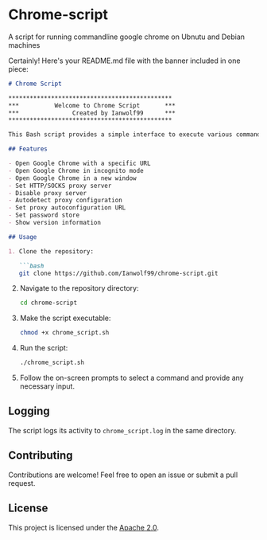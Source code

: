 # Chrome-script
A script for running commandline google chrome on Ubnutu and Debian machines

Certainly! Here's your README.md file with the banner included in one piece:

```markdown
# Chrome Script

**********************************************
***          Welcome to Chrome Script       ***
***               Created by Ianwolf99      ***
**********************************************

This Bash script provides a simple interface to execute various commands for Google Chrome.

## Features

- Open Google Chrome with a specific URL
- Open Google Chrome in incognito mode
- Open Google Chrome in a new window
- Set HTTP/SOCKS proxy server
- Disable proxy server
- Autodetect proxy configuration
- Set proxy autoconfiguration URL
- Set password store
- Show version information

## Usage

1. Clone the repository:

   ```bash
   git clone https://github.com/Ianwolf99/chrome-script.git
   ```

2. Navigate to the repository directory:

   ```bash
   cd chrome-script
   ```

3. Make the script executable:

   ```bash
   chmod +x chrome_script.sh
   ```

4. Run the script:

   ```bash
   ./chrome_script.sh
   ```

5. Follow the on-screen prompts to select a command and provide any necessary input.

## Logging

The script logs its activity to `chrome_script.log` in the same directory.

## Contributing

Contributions are welcome! Feel free to open an issue or submit a pull request.

## License

This project is licensed under the [Apache 2.0](LICENSE).
```

